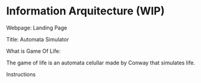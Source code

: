 # Information Arquitecture (WIP)

Webpage: Landing Page

Title: Automata Simulator

What is Game Of Life:

The game of life is an automata celullar made by Conway that simulates life.

Instructions

